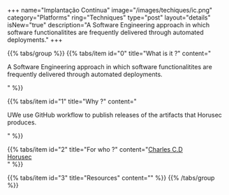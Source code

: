 +++
name="Implantação Contínua"
image="/images/techiques/ic.png"
category="Platforms"
ring="Techniques"
type="post"
layout="details"
isNew="true"
description="A Software Engineering approach in which software functionalitites are frequently delivered through automated deployments."
+++

{{% tabs/group %}}
  {{% tabs/item id="0" title="What is it ?" content="<p>A Software Engineering approach in which software functionalitites are frequently delivered through automated deployments.</p>" %}}
  
  {{% tabs/item id="1" title="Why ?" content="<p>UWe use GitHub workflow to publish releases of the artifacts that Horusec produces.</p>" %}}
  
  {{% tabs/item id="2" title="For who ?" content="<a href='https://charlescd.io/'>Charles C.D</a><br /><a href='https://horusec.io/site/'>Horusec</a><br />" %}}

  {{% tabs/item id="3" title="Resources" content="" %}}
{{% /tabs/group %}}